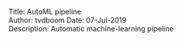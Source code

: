Title: AutoML pipeline  
Author: tvdboom
Date: 07-Jul-2019  
Description: Automatic machine-learning pipeline
